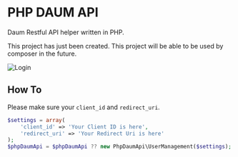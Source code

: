 # PHP DAUM API

Daum Restful API helper written in PHP.

This project has just been created. This project will be able to be used by composer in the future.

![Login](https://raw.github.com/masanggil1986/PHP-DAUM-API/master/examples/screenshots/login.png)

## How To

Please make sure your `client_id` and `redirect_uri`.

```php
$settings = array(
    'client_id' => 'Your Client ID is here',
    'redirect_uri' => 'Your Redirect Uri is here'
);
$phpDaumApi = $phpDaumApi ?? new PhpDaumApi\UserManagement($settings);
```
